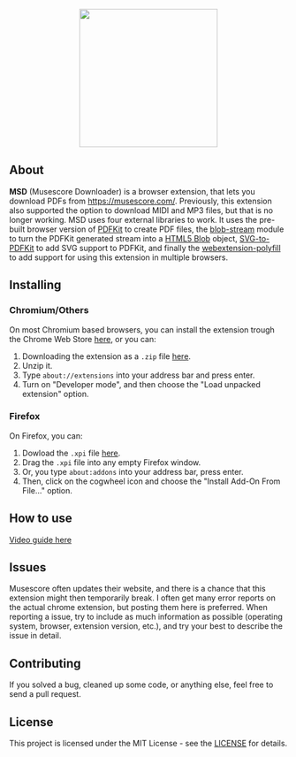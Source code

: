 <p align="center">
    <image src="./icons/icon.svg" width="250px"/>
</p>

## About
**MSD** (Musescore Downloader) is a browser extension, that lets you download PDFs from https://musescore.com/. Previously, this extension also supported the option to download MIDI and MP3 files, but that is no longer working. MSD uses four external libraries to work. It uses the pre-built browser version of [PDFKit](https://github.com/foliojs/pdfkit) to create PDF files, the [blob-stream](https://github.com/devongovett/blob-stream) module to turn the PDFKit generated stream into a [HTML5 Blob](https://developer.mozilla.org/en-US/docs/Web/API/Blob) object, [SVG-to-PDFKit](https://github.com/alafr/SVG-to-PDFKit) to add SVG support to PDFKit, and finally the [webextension-polyfill](https://github.com/mozilla/webextension-polyfill) to add support for using this extension in multiple browsers.

## Installing
### Chromium/Others
On most Chromium based browsers, you can install the extension trough the Chrome Web Store [here](https://chrome.google.com/webstore/detail/musescore-downloader/bglnniclnbhchenijehpcihdobcmedol), or you can:
1. Downloading the extension as a `.zip` file [here](https://github.com/jonassterud/msd/releases/latest).
2. Unzip it.
3. Type `about://extensions` into your address bar and press enter.
4. Turn on "Developer mode", and then choose the "Load unpacked extension" option.

### Firefox
On Firefox, you can:
1. Dowload the `.xpi` file [here](https://github.com/jonassterud/msd/releases/latest).
2. Drag the `.xpi` file into any empty Firefox window.
3. Or, you type `about:addons` into your address bar, press enter.
4. Then, click on the cogwheel icon and choose the "Install Add-On From File..." option.

## How to use
[Video guide here](https://youtu.be/zhobldVPI18)

## Issues
Musescore often updates their website, and there is a chance that this extension might then temporarily break. I often get many error reports on the actual chrome extension, but posting them here is preferred. When reporting a issue, try to include as much information as possible (operating system, browser, extension version, etc.), and try your best to describe the issue in detail.

## Contributing
If you solved a bug, cleaned up some code, or anything else, feel free to send a pull request.

## License
This project is licensed under the MIT License - see the [LICENSE](./LICENSE) for details.
